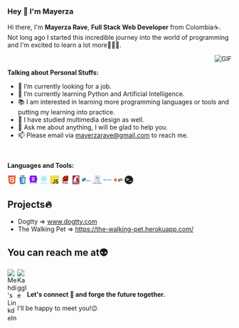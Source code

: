 ### Hey 👋 I'm Mayerza

Hi there, I'm **Mayerza Rave**, **Full Stack Web Developer** from Colombia☕. Not long ago I started this incredible journey into the world of programming and I'm excited to learn a lot more👩🏻‍💻.

  <img align="right" alt="GIF" src="https://i.pinimg.com/originals/e4/26/70/e426702edf874b181aced1e2fa5c6cde.gif" />

<br/>

**Talking about Personal Stuffs:**

- 🔭 I’m currently looking for a job.
- 🌱 I’m currently learning Python and Artificial Intelligence.
- 📚 I am interested in learning more programming languages or tools and putting my learning into practice.
- 💼 I have studied multimedia design as well.
- 💬 Ask me about anything, I will be glad to help you.
- 📫 Please email via mayerzarave@gmail.com to reach me.

<br/>

**Languages and Tools:**  

<code><img height="20" src="https://github.com/devicons/devicon/blob/master/icons/html5/html5-original.svg"></code>
<code><img height="20" src="https://github.com/devicons/devicon/blob/master/icons/css3/css3-original-wordmark.svg"></code>
<code><img height="20" src="https://github.com/devicons/devicon/blob/master/icons/bootstrap/bootstrap-original-wordmark.svg"></code>
<code><img height="20" src="https://github.com/devicons/devicon/blob/master/icons/react/react-original-wordmark.svg"></code>
<code><img height="20" src="https://github.com/devicons/devicon/blob/master/icons/javascript/javascript-original.svg"></code>
<code><img height="20" src="https://github.com/devicons/devicon/blob/master/icons/ruby/ruby-original-wordmark.svg"></code>
<code><img height="20" src="https://github.com/devicons/devicon/blob/master/icons/rails/rails-original-wordmark.svg"></code>
<code><img height="20" src="https://github.com/devicons/devicon/blob/master/icons/sqlite/sqlite-original-wordmark.svg"></code>
<code><img height="20" src="https://github.com/devicons/devicon/blob/master/icons/heroku/heroku-original-wordmark.svg"></code>
<code><img height="20" src="https://github.com/devicons/devicon/blob/master/icons/webpack/webpack-original-wordmark.svg"></code>
<code><img height="20" src="https://raw.githubusercontent.com/github/explore/80688e429a7d4ef2fca1e82350fe8e3517d3494d/topics/git/git.png"></code>
<code><img height="20" src="https://raw.githubusercontent.com/github/explore/80688e429a7d4ef2fca1e82350fe8e3517d3494d/topics/terminal/terminal.png"></code>
<br/>

## Projects🔥
- Dogtty => www.dogtty.com
- The Walking Pet => https://the-walking-pet.herokuapp.com/

## You can reach me at👽

<a href="https://www.linkedin.com/in/mayerzarave/">
  <img align="left" alt="Mehdi's LinkdeIn" width="22px" src="https://cdn.jsdelivr.net/npm/simple-icons@v3/icons/linkedin.svg" />
</a>
<a href="mayerzarave@gmail.com">
  <img align="left" alt="Kaggle" width="22px" src="https://cdn.jsdelivr.net/npm/simple-icons@3.1.0/icons/gmail.svg" />
</a>
<br/>
<br/>

**Let's connect 🧩 and forge the future together.**

I'll be happy to meet you!😉

